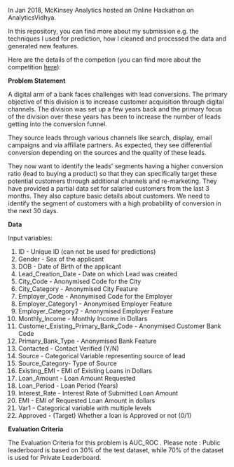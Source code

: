 In Jan 2018, McKinsey Analytics hosted an Online Hackathon on AnalyticsVidhya.

In this repository, you can find more about my submission e.g. the techniques I used for prediction, how I cleaned and processed the data and generated new features.

Here are the details of the competion (you can find more about the competition [here](https://datahack.analyticsvidhya.com/contest/mckinsey-analytics-online-hackathon-ii/lb)):

**Problem Statement**

A digital arm of a bank faces challenges with lead conversions. The primary objective of this division is to increase customer acquisition through digital channels. The division was set up a few years back and the primary focus of the division over these years has been to increase the number of leads getting into the conversion funnel.

They source leads through various channels like search, display, email campaigns and via affiliate partners. As expected, they see differential conversion depending on the sources and the quality of these leads.

They now want to identify the leads' segments having a higher conversion ratio (lead to buying a product) so that they can specifically target these potential customers through additional channels and re-marketing. They have provided a partial data set for salaried customers from the last 3 months. They also capture basic details about customers. We need to identify the segment of customers with a high probability of conversion in the next 30 days.


**Data**

Input variables:
 
1. ID - Unique ID (can not be used for predictions)
2. Gender - Sex of the applicant
3. DOB - Date of Birth of the applicant
4. Lead_Creation_Date - Date on which Lead was created
5. City_Code - Anonymised Code for the City
6. City_Category - Anonymised City Feature
7. Employer_Code - Anonymised Code for the Employer
8. Employer_Category1 - Anonymised Employer Feature
9. Employer_Category2 - Anonymised Employer Feature
10. Monthly_Income - Monthly Income in Dollars
11. Customer_Existing_Primary_Bank_Code - Anonymised Customer Bank Code
12. Primary_Bank_Type - Anonymised Bank Feature
13. Contacted - Contact Verified (Y/N)
14. Source - Categorical Variable representing source of lead
15. Source_Category- Type of Source
16. Existing_EMI - EMI of Existing Loans in Dollars
17. Loan_Amount - Loan Amount Requested
18. Loan_Period - Loan Period (Years)
19. Interest_Rate - Interest Rate of Submitted Loan Amount
20. EMI - EMI of Requested Loan Amount in dollars
21. Var1 - Categorical variable with multiple levels
22. Approved - (Target) Whether a loan is Approved or not (0/1)
 
 
**Evaluation Criteria**

The Evaluation Criteria for this problem is AUC_ROC .
Please note :
Public leaderboard is based on 30% of the test dataset, while 70% of the dataset is used for Private Leaderboard.
